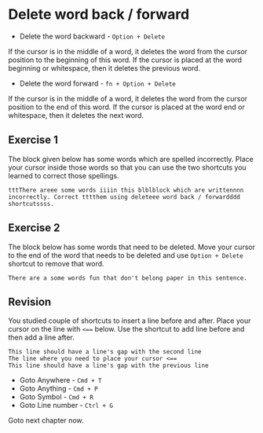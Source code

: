 Delete word back / forward
===========================

* Delete the word backward - `Option + Delete`

If the cursor is in the middle of a word, it deletes the word from the cursor 
position to the beginning of this word. If the cursor is placed at the word 
beginning or whitespace, then it deletes the previous word.


* Delete the word forward - `fn + Option + Delete`

If the cursor is in the middle of a word, it deletes the word from the cursor 
position to the end of this word. If the cursor is placed at the word end or 
whitespace, then it deletes the next word.

Exercise 1
-----------

The block given below has some words which are spelled incorrectly. Place your
cursor inside those words so that you can use the two shortcuts you learned
to correct those spellings.

```
tttThere areee some words iiiin this blblblock which are writtennnn 
incorrectly. Correct tttthem using deleteee word back / forwardddd shortcutssss.
```

Exercise 2
-----------

The block below has some words that need to be deleted. Move your cursor to the
end of the word that needs to be deleted and use `Option + Delete` shortcut to
remove that word.

```
There are a some words fun that don't belong paper in this sentence.
```

Revision
---------

You studied couple of shortcuts to insert a line before and after. Place your
cursor on the line with `<==` below. Use the shortcut to add line before and
then add a line after.

```
This line should have a line's gap with the second line
The line where you need to place your cursor <==
This line should have a line's gap with the previous line
```

* Goto Anywhere - `Cmd + T`
* Goto Anything - `Cmd + P`
* Goto Symbol - `Cmd + R`
* Goto Line number - `Ctrl + G`

Goto next chapter now.
